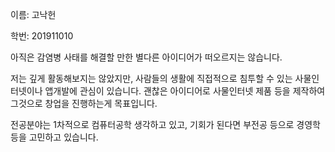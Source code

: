 이름: 고낙헌

학번: 201911010



아직은 감염병 사태를 해결할 만한 별다른 아이디어가 떠오르지는 않습니다.

저는 깊게 활동해보지는 않았지만, 사람들의 생활에 직접적으로 침투할 수 있는 사물인터넷이나 앱개발에 관심이 있습니다. 괜찮은 아이디어로 사물인터넷 제품 등을 제작하여 그것으로 창업을 진행하는게 목표입니다.

전공분야는 1차적으로 컴퓨터공학 생각하고 있고, 기회가 된다면 부전공 등으로 경영학 등을 고민하고 있습니다.